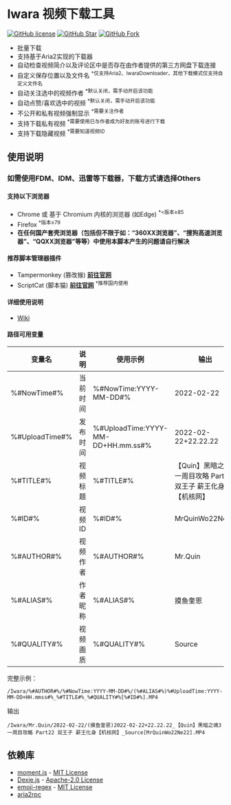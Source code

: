  # Iwara 视频下载工具

[![GitHub license](https://img.shields.io/github/license/dawn-lc/IwaraDownloadTool.svg?style=flat-square&color=4285dd&logo=github)](https://github.com/dawn-lc/IwaraDownloadTool/)
[![GitHub Star](https://img.shields.io/github/stars/dawn-lc/IwaraDownloadTool.svg?style=flat-square&label=Star&color=4285dd&logo=github)](https://github.com/dawn-lc/IwaraDownloadTool/)
[![GitHub Fork](https://img.shields.io/github/forks/dawn-lc/IwaraDownloadTool.svg?style=flat-square&label=Fork&color=4285dd&logo=github)](https://github.com/dawn-lc/IwaraDownloadTool/)

 * 批量下载
 * 支持基于Aria2实现的下载器
 * 自动检查视频简介以及评论区中是否存在由作者提供的第三方网盘下载连接
 * 自定义保存位置以及文件名 <sup>*仅支持Aria2、IwaraDownloader，其他下载模式仅支持自定义文件名</sup>
 * 自动关注选中的视频作者 <sup>*默认关闭，需手动开启该功能</sup>
 * 自动点赞/喜欢选中的视频 <sup>*默认关闭，需手动开启该功能</sup>
 * 不公开和私有视频强制显示 <sup>*需要关注作者</sup>
 * 支持下载私有视频 <sup>*需要使用已与作者成为好友的账号进行下载</sup>
 * 支持下载隐藏视频 <sup>*需要知道视频ID</sup>

## 使用说明

### 如需使用FDM、IDM、迅雷等下载器，下载方式请选择Others

#### 支持以下浏览器

* Chrome 或 基于 Chromium 内核的浏览器 (如Edge) <sup>*<版本≥85</sup>
* Firefox <sup>*版本≥79</sup>
* **在任何国产套壳浏览器（包括但不限于如：“360XX浏览器”、“搜狗高速浏览器”、“QQXX浏览器”等等）中使用本脚本产生的问题请自行解决**

#### 推荐脚本管理器插件

* Tampermonkey (篡改猴) **[前往官网](https://www.tampermonkey.net/)**
* ScriptCat (脚本猫) **[前往官网](https://scriptcat.org/)** <sup>*推荐国内使用</sup>

#### 详细使用说明

* [Wiki](https://github.com/dawn-lc/IwaraDownloadTool/wiki)

#### 路径可用变量

| 变量名 | 说明 | 使用示例 | 输出 |
|---|---|---|---|
| %#NowTime#% | 当前时间 | %#NowTime:YYYY-MM-DD#% | 2022-02-22 |
| %#UploadTime#% | 发布时间 | %#UploadTime:YYYY-MM-DD+HH.mm.ss#% | 2022-02-22+22.22.22 | 
| %#TITLE#% | 视频标题 | %#TITLE#% | 【Quin】黑暗之魂3 一周目攻略 Part22 双王子 薪王化身【机核网】 |
| %#ID#% | 视频ID | %#ID#% | MrQuinWo22Ne22 |
| %#AUTHOR#% | 视频作者 | %#AUTHOR#% | Mr.Quin |
| %#ALIAS#% | 作者昵称 | %#ALIAS#% | 摸鱼奎恩 |
| %#QUALITY#% | 视频画质 | %#QUALITY#% | Source |

完整示例：

`/Iwara/%#AUTHOR#%/%#NowTime:YYYY-MM-DD#%/(%#ALIAS#%)%#UploadTime:YYYY-MM-DD+HH.mmss#%_%#TITLE#%_%#QUALITY#%[%#ID#%].MP4`

输出

`/Iwara/Mr.Quin/2022-02-22/(摸鱼奎恩)2022-02-22+22.22.22_【Quin】黑暗之魂3 一周目攻略 Part22 双王子 薪王化身【机核网】_Source[MrQuinWo22Ne22].MP4`

## 依赖库
- [moment.js](https://github.com/moment/moment/) - [MIT License](https://opensource.org/licenses/MIT)
- [Dexie.js](https://github.com/dexie/Dexie.js) - [Apache-2.0 License](https://opensource.org/license/apache-2-0)
- [emoji-regex](https://github.com/slevithan/emoji-regex-xs/) - [MIT License](https://opensource.org/licenses/MIT)
- [aria2rpc](https://github.com/pboymt/aria2rpc)